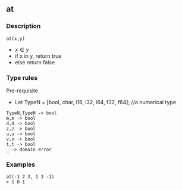 ## at

### Description

`at(x,y)`

- $x \in y$
- if x in y, return true
- else return false

### Type rules

Pre-requisite
- Let TypeN = [bool, char, i16, i32, i64, f32, f64]; //a numerical type

```
TypeN,TypeN -> bool
m,m -> bool
d,d -> bool
z,z -> bool
u,u -> bool
v,v -> bool
t,t -> bool
_ -> domain error
```

### Examples

```
at(-1 2 3, 1 3 -1)
> 1 0 1
```
